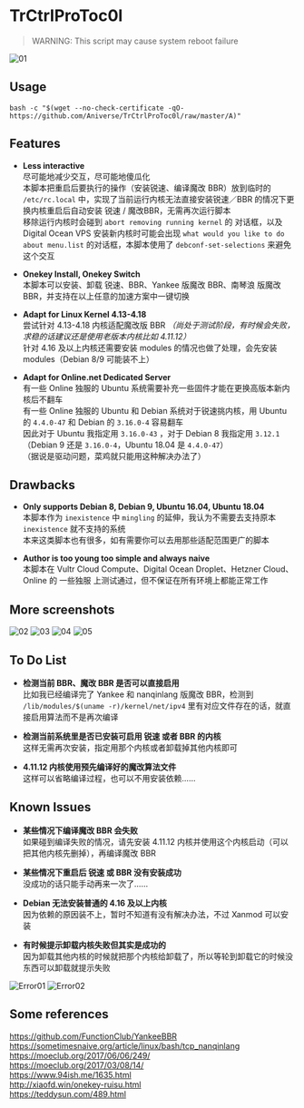 # TrCtrlProToc0l
> WARNING: This script may cause system reboot failure  

![01](https://github.com/Aniverse/TrCtrlProToc0l/raw/master/Images/01.png)

## Usage

```
bash -c "$(wget --no-check-certificate -qO- https://github.com/Aniverse/TrCtrlProToc0l/raw/master/A)"
```

## Features

- **Less interactive**  
尽可能地减少交互，尽可能地傻瓜化  
本脚本把重启后要执行的操作（安装锐速、编译魔改 BBR）放到临时的 `/etc/rc.local` 中，实现了当前运行内核无法直接安装锐速／BBR 的情况下更换内核重启后自动安装 锐速 / 魔改BBR，无需再次运行脚本  
移除运行内核时会碰到 `abort removing running kernel` 的 对话框，以及 Digital Ocean VPS 安装新内核时可能会出现 `what would you like to do about menu.list` 的对话框，本脚本使用了 `debconf-set-selections` 来避免这个交互  

- **Onekey Install, Onekey Switch**  
本脚本可以安装、卸载 锐速、BBR、Yankee 版魔改 BBR、南琴浪 版魔改 BBR，并支持在以上任意的加速方案中一键切换  

- **Adapt for Linux Kernel 4.13-4.18**  
尝试针对 4.13-4.18 内核适配魔改版 BBR *（尚处于测试阶段，有时候会失败，求稳的话建议还是使用老版本内核比如 4.11.12）*  
针对 4.16 及以上内核还需要安装 modules 的情况也做了处理，会先安装 modules（Debian 8/9 可能装不上）  

- **Adapt for Online.net Dedicated Server**  
有一些 Online 独服的 Ubuntu 系统需要补充一些固件才能在更换高版本新内核后不翻车  
有一些 Online 独服的 Ubuntu 和 Debian 系统对于锐速挑内核，用 Ubuntu 的 `4.4.0-47` 和 Debian 的 `3.16.0-4` 容易翻车  
因此对于 Ubuntu 我指定用 `3.16.0-43` ，对于 Debian 8 我指定用 `3.12.1`（Debian 9 还是 `3.16.0-4`，Ubuntu 18.04 是 `4.4.0-47`）  
（据说是驱动问题，菜鸡就只能用这种解决办法了）  

## Drawbacks

- **Only supports Debian 8, Debian 9, Ubuntu 16.04, Ubuntu 18.04**  
本脚本作为 `inexistence` 中 `mingling` 的延伸，我认为不需要去支持原本 `inexistence` 就不支持的系统  
本来这类脚本也有很多，如有需要你可以去用那些适配范围更广的脚本  

- **Author is too young too simple and always naive**  
本脚本在 Vultr Cloud Compute、Digital Ocean Droplet、Hetzner Cloud、Online 的 一些独服 上测试通过，但不保证在所有环境上都能正常工作  

## More screenshots

![02](https://github.com/Aniverse/TrCtrlProToc0l/raw/master/Images/02.png)
![03](https://github.com/Aniverse/TrCtrlProToc0l/raw/master/Images/03.png)
![04](https://github.com/Aniverse/TrCtrlProToc0l/raw/master/Images/04.png)
![05](https://github.com/Aniverse/TrCtrlProToc0l/raw/master/Images/05.png)

## To Do List

- **检测当前 BBR、魔改 BBR 是否可以直接启用**  
比如我已经编译完了 Yankee 和 nanqinlang 版魔改 BBR，检测到 `/lib/modules/$(uname -r)/kernel/net/ipv4` 里有对应文件存在的话，就直接启用算法而不是再次编译  

- **检测当前系统里是否已安装可启用 锐速 或者 BBR 的内核**  
这样无需再次安装，指定用那个内核或者卸载掉其他内核即可  

- **4.11.12 内核使用预先编译好的魔改算法文件**  
这样可以省略编译过程，也可以不用安装依赖……  

## Known Issues

- **某些情况下编译魔改 BBR 会失败**  
如果碰到编译失败的情况，请先安装 4.11.12 内核并使用这个内核启动（可以把其他内核先删掉），再编译魔改 BBR  

- **某些情况下重启后 锐速 或 BBR 没有安装成功**  
没成功的话只能手动再来一次了……  

- **Debian 无法安装普通的 4.16 及以上内核**  
因为依赖的原因装不上，暂时不知道有没有解决办法，不过 Xanmod 可以安装  

- **有时候提示卸载内核失败但其实是成功的**  
因为卸载其他内核的时候就把那个内核给卸载了，所以等轮到卸载它的时候没东西可以卸载就提示失败    

![Error01](https://github.com/Aniverse/TrCtrlProToc0l/raw/master/Images/Error01.png)
![Error02](https://github.com/Aniverse/TrCtrlProToc0l/raw/master/Images/Error02.png)

## Some references

https://github.com/FunctionClub/YankeeBBR  
https://sometimesnaive.org/article/linux/bash/tcp_nanqinlang  
https://moeclub.org/2017/06/06/249/  
https://moeclub.org/2017/03/08/14/  
https://www.94ish.me/1635.html  
http://xiaofd.win/onekey-ruisu.html  
https://teddysun.com/489.html  
